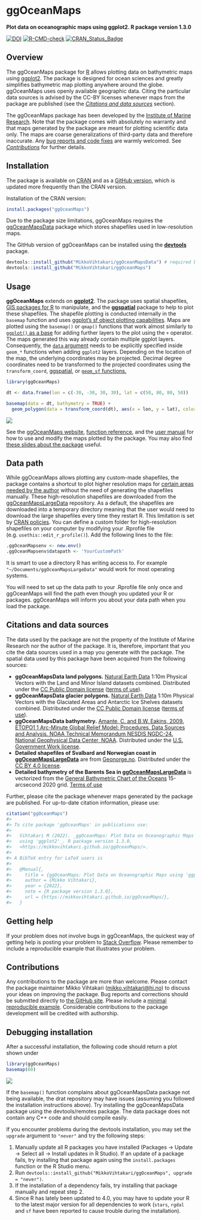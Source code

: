 
# ggOceanMaps

**Plot data on oceanographic maps using ggplot2. R package version
1.3.0**

<!-- badges: start -->

[![DOI](https://zenodo.org/badge/DOI/10.5281/zenodo.4554714.svg)](https://doi.org/10.5281/zenodo.4554714)
[![R-CMD-check](https://github.com/MikkoVihtakari/ggOceanMaps/workflows/R-CMD-check/badge.svg)](https://github.com/MikkoVihtakari/ggOceanMaps/actions)
[![CRAN_Status_Badge](https://www.r-pkg.org/badges/version/ggOceanMaps)](https://CRAN.R-project.org/package=ggOceanMaps)
<!-- badges: end -->

<!-- [![R-CMD-check](https://github.com/MikkoVihtakari/ggOceanMaps/workflows/R-CMD-check/badge.svg)](https://github.com/MikkoVihtakari/ggOceanMaps/actions/workflows/R-CMD-check.yaml) -->

## Overview

The ggOceanMaps package for [R](https://www.r-project.org/) allows
plotting data on bathymetric maps using
[ggplot2](https://ggplot2.tidyverse.org/reference). The package is
designed for ocean sciences and greatly simplifies bathymetric map
plotting anywhere around the globe. ggOceanMaps uses openly available
geographic data. Citing the particular data sources is advised by the
CC-BY licenses whenever maps from the package are published (see the
[*Citations and data sources*](#citations-and-data-sources) section).

The ggOceanMaps package has been developed by the [Institute of Marine
Research](https://www.hi.no/en). Note that the package comes with
absolutely no warranty and that maps generated by the package are meant
for plotting scientific data only. The maps are coarse generalizations
of third-party data and therefore inaccurate. Any [bug reports and code
fixes](https://github.com/MikkoVihtakari/ggOceanMaps/issues) are warmly
welcomed. See [*Contributions*](#contributions) for further details.

## Installation

The package is available on
[CRAN](https://CRAN.R-project.org/package=ggOceanMaps) and as a [GitHub
version](https://github.com/MikkoVihtakari/ggOceanMaps), which is
updated more frequently than the CRAN version.

Installation of the CRAN version:

``` r
install.packages("ggOceanMaps")
```

Due to the package size limitations, ggOceanMaps requires the
[ggOceanMapsData](https://github.com/MikkoVihtakari/ggOceanMapsData)
package which stores shapefiles used in low-resolution maps.

The GitHub version of ggOceanMaps can be installed using the
[**devtools**](https://cran.r-project.org/web/packages/devtools/index.html)
package.

``` r
devtools::install_github("MikkoVihtakari/ggOceanMapsData") # required by ggOceanMaps
devtools::install_github("MikkoVihtakari/ggOceanMaps")
```

## Usage

**ggOceanMaps** extends on
[**ggplot2**](http://ggplot2.tidyverse.org/reference/). The package uses
spatial shapefiles, [GIS packages for
R](https://cran.r-project.org/web/views/Spatial.html) to manipulate, and
the
[**ggspatial**](https://cran.r-project.org/web/packages/ggspatial/index.html)
package to help to plot these shapefiles. The shapefile plotting is
conducted internally in the `basemap` function and uses [ggplot’s sf
object plotting
capabilities](https://ggplot2.tidyverse.org/reference/ggsf.html). Maps
are plotted using the `basemap()` or `qmap()` functions that work almost
similarly to [`ggplot()` as a
base](https://ggplot2.tidyverse.org/reference/index.html) for adding
further layers to the plot using the `+` operator. The maps generated
this way already contain multiple ggplot layers. Consequently, the
[`data` argument](https://ggplot2.tidyverse.org/reference/ggplot.html)
needs to be explicitly specified inside `geom_*` functions when adding
`ggplot2` layers. Depending on the location of the map, the underlying
coordinates may be projected. Decimal degree coordinates need to be
transformed to the projected coordinates using the `transform_coord`,
[ggspatial](https://paleolimbot.github.io/ggspatial/), or [`geom_sf`
functions.](https://ggplot2.tidyverse.org/reference/ggsf.html)

``` r
library(ggOceanMaps)

dt <- data.frame(lon = c(-30, -30, 30, 30), lat = c(50, 80, 80, 50))

basemap(data = dt, bathymetry = TRUE) + 
  geom_polygon(data = transform_coord(dt), aes(x = lon, y = lat), color = "red", fill = NA)
```

![](man/figures/README-unnamed-chunk-5-1.png)<!-- -->

See the [ggOceanMaps
website](https://mikkovihtakari.github.io/ggOceanMaps/index.html),
[function
reference](https://mikkovihtakari.github.io/ggOceanMaps/reference/index.html),
and the [user
manual](https://mikkovihtakari.github.io/ggOceanMaps/articles/ggOceanMaps.html)
for how to use and modify the maps plotted by the package. You may also
find [these slides about the
package](https://aen-r-workshop.github.io/4-ggOceanMaps/ggOceanMaps_workshop.html#1)
useful.

## Data path

While ggOceanMaps allows plotting any custom-made shapefiles, the
package contains a shortcut to plot higher resolution maps for [certain
areas needed by the
author](https://github.com/MikkoVihtakari/ggOceanMapsLargeData/tree/master/data)
without the need of generating the shapefiles manually. These
high-resolution shapefiles are downloaded from the
[ggOceanMapsLargeData](https://github.com/MikkoVihtakari/ggOceanMapsLargeData)
repository. As a default, the shapefiles are downloaded into a temporary
directory meaning that the user would need to download the large
shapefiles every time they restart R. This limitation is set by [CRAN
policies](https://cran.r-project.org/web/packages/policies.html). You
can define a custom folder for high-resolution shapefiles on your
computer by modifying your .Rprofile file
(e.g. `usethis::edit_r_profile()`). Add the following lines to the file:

``` r
.ggOceanMapsenv <- new.env()
.ggOceanMapsenv$datapath <- 'YourCustomPath'
```

It is smart to use a directory R has writing access to. For example
`"~/Documents/ggOceanMapsLargeData"` would work for most operating
systems.

You will need to set up the data path to your .Rprofile file only once
and ggOceanMaps will find the path even though you updated your R or
packages. ggOceanMaps will inform you about your data path when you load
the package.

## Citations and data sources

The data used by the package are not the property of the Institute of
Marine Research nor the author of the package. It is, therefore,
important that you cite the data sources used in a map you generate with
the package. The spatial data used by this package have been acquired
from the following sources:

-   **ggOceanMapsData land polygons.** [Natural Earth
    Data](https://www.naturalearthdata.com/downloads/10m-physical-vectors/)
    1:10m Physical Vectors with the Land and Minor Island datasets
    combined. Distributed under the [CC Public Domain
    license](https://creativecommons.org/publicdomain/) ([terms of
    use](https://www.naturalearthdata.com/about/terms-of-use/)).
-   **ggOceanMapsData glacier polygons.** [Natural Earth
    Data](https://www.naturalearthdata.com/downloads/10m-physical-vectors/)
    1:10m Physical Vectors with the Glaciated Areas and Antarctic Ice
    Shelves datasets combined. Distributed under the [CC Public Domain
    license](https://creativecommons.org/publicdomain/) ([terms of
    use](https://www.naturalearthdata.com/about/terms-of-use/)).
-   **ggOceanMapsData bathymetry.** [Amante, C. and B.W. Eakins, 2009.
    ETOPO1 1 Arc-Minute Global Relief Model: Procedures, Data Sources
    and Analysis. NOAA Technical Memorandum NESDIS NGDC-24. National
    Geophysical Data Center,
    NOAA](https://www.ngdc.noaa.gov/mgg/global/relief/ETOPO1/docs/ETOPO1.pdf).
    Distributed under the [U.S. Government Work
    license](https://www.usa.gov/government-works).
-   **Detailed shapefiles of Svalbard and Norwegian coast in
    [ggOceanMapsLargeData](https://github.com/MikkoVihtakari/ggOceanMapsLargeData)**
    are from [Geonorge.no](https://www.geonorge.no/). Distributed under
    the [CC BY 4.0
    license](https://creativecommons.org/licenses/by/4.0/).
-   **Detailed bathymetry of the Barents Sea in
    [ggOceanMapsLargeData](https://github.com/MikkoVihtakari/ggOceanMapsLargeData)**
    is vectorized from the [General Bathymetric Chart of the
    Oceans](https://www.gebco.net/data_and_products/gridded_bathymetry_data/)
    15-arcsecond 2020 grid. [Terms of
    use](https://www.gebco.net/data_and_products/gridded_bathymetry_data/gebco_2019/grid_terms_of_use.html)

Further, please cite the package whenever maps generated by the package
are published. For up-to-date citation information, please use:

``` r
citation("ggOceanMaps")
#> 
#> To cite package 'ggOceanMaps' in publications use:
#> 
#>   Vihtakari M (2022). _ggOceanMaps: Plot Data on Oceanographic Maps
#>   using 'ggplot2'_. R package version 1.3.0,
#>   <https://mikkovihtakari.github.io/ggOceanMaps/>.
#> 
#> A BibTeX entry for LaTeX users is
#> 
#>   @Manual{,
#>     title = {ggOceanMaps: Plot Data on Oceanographic Maps using 'ggplot2'},
#>     author = {Mikko Vihtakari},
#>     year = {2022},
#>     note = {R package version 1.3.0},
#>     url = {https://mikkovihtakari.github.io/ggOceanMaps/},
#>   }
```

## Getting help

If your problem does not involve bugs in ggOceanMaps, the quickest way
of getting help is posting your problem to [Stack
Overflow](https://stackoverflow.com/questions/tagged/r). Please remember
to include a reproducible example that illustrates your problem.

## Contributions

Any contributions to the package are more than welcome. Please contact
the package maintainer Mikko Vihtakari (<mikko.vihtakari@hi.no>) to
discuss your ideas on improving the package. Bug reports and corrections
should be submitted directly to [the GitHub
site](https://github.com/MikkoVihtakari/ggOceanMaps/issues). Please
include a [minimal reproducible
example](https://en.wikipedia.org/wiki/Minimal_working_example).
Considerable contributions to the package development will be credited
with authorship.

## Debugging installation

After a successful installation, the following code should return a plot
shown under

``` r
library(ggOceanMaps)
basemap(60)
```

![](man/figures/README-unnamed-chunk-8-1.png)<!-- -->

If the `basemap()` function complains about ggOceanMapsData package not
being available, the drat repository may have issues (assuming you
followed the installation instructions above). Try installing the
ggOceanMapsData package using the devtools/remotes package. The data
package does not contain any C++ code and should compile easily.

If you encounter problems during the devtools installation, you may set
the `upgrade` argument to `"never"` and try the following steps:

1.  Manually update all R packages you have installed (Packages -\>
    Update -\> Select all -\> Install updates in R Studio). If an update
    of a package fails, try installing that package again using the
    `install.packages` function or the R Studio menu.
2.  Run
    `devtools::install_github("MikkoVihtakari/ggOceanMaps", upgrade = "never")`.
3.  If the installation of a dependency fails, try installing that
    package manually and repeat step 2.
4.  Since R has lately been updated to 4.0, you may have to update your
    R to the latest major version for all dependencies to work (`stars`,
    `rgdal` and `sf` have been reported to cause trouble during the
    installation).

